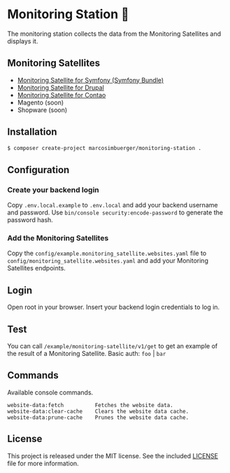 # Monitoring Station 📡

The monitoring station collects the data from the Monitoring Satellites and displays it.

## Monitoring Satellites
* [Monitoring Satellite for Symfony (Symfony Bundle)](https://github.com/marcosimbuerger/symfony-monitoring-satellite-bundle)
* [Monitoring Satellite for Drupal](https://www.drupal.org/project/monitoring_satellite)
* [Monitoring Satellite for Contao](https://github.com/marcosimbuerger/contao-monitoring-satellite)
* Magento (soon)
* Shopware (soon)

## Installation
```bash
$ composer create-project marcosimbuerger/monitoring-station .
```

## Configuration

### Create your backend login
Copy `.env.local.example` to `.env.local` and add your backend username and password. Use `bin/console security:encode-password` to generate the password hash.

### Add the Monitoring Satellites
Copy the `config/example.monitoring_satellite.websites.yaml` file to `config/monitoring_satellite.websites.yaml` and add your Monitoring Satellites endpoints.

## Login
Open root in your browser. Insert your backend login credentials to log in.

## Test
You can call `/example/monitoring-satellite/v1/get` to get an example of the result of a Monitoring Satellite. Basic auth: `foo` | `bar`

## Commands
Available console commands.

```
website-data:fetch          Fetches the website data.
website-data:clear-cache    Clears the website data cache.
website-data:prune-cache    Prunes the website data cache.
```

## License
This project is released under the MIT license. See the included [LICENSE](LICENSE) file for more information.
